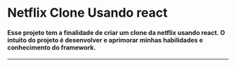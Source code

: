 # Netflix Clone Usando react

#### Esse projeto tem a finalidade de criar um clone da netflix usando react. O intuito do projeto é desenvolver e aprimorar minhas habilidades e conhecimento do framework.

<hr>



